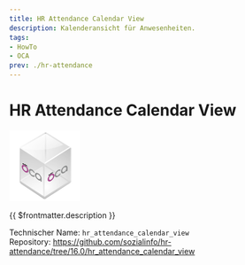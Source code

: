 ```yaml
---
title: HR Attendance Calendar View
description: Kalenderansicht für Anwesenheiten.
tags:
- HowTo
- OCA
prev: ./hr-attendance
---
```

# HR Attendance Calendar View
![icon_oca_app](attachments/icon_oca_app.png)

{{ $frontmatter.description }}

Technischer Name: `hr_attendance_calendar_view`\
Repository: <https://github.com/sozialinfo/hr-attendance/tree/16.0/hr_attendance_calendar_view>
